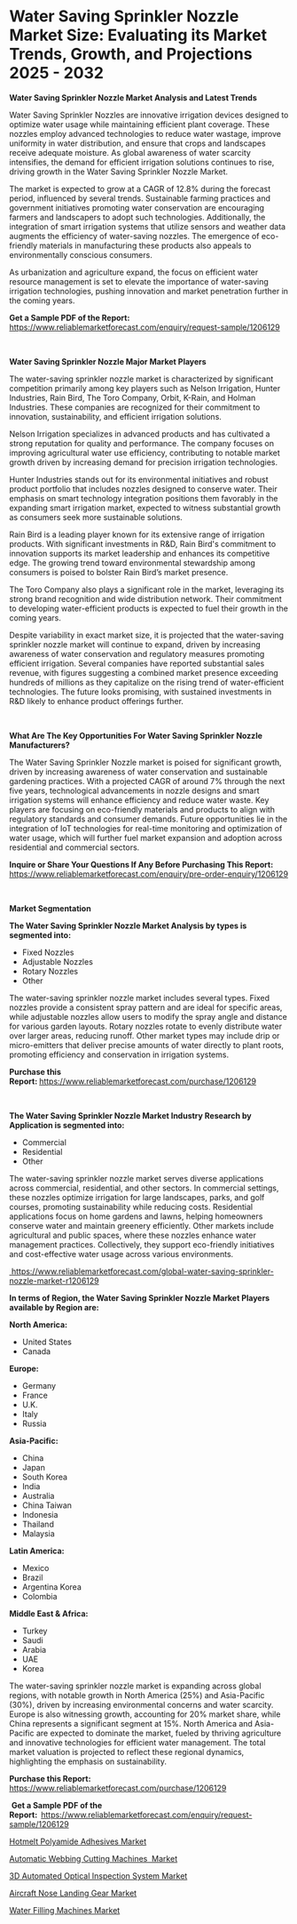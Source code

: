 <p><h1>Water Saving Sprinkler Nozzle Market Size: Evaluating its Market Trends, Growth, and Projections 2025 - 2032</h1></p><p><strong>Water Saving Sprinkler Nozzle Market Analysis and Latest Trends</strong></p>
<p><p>Water Saving Sprinkler Nozzles are innovative irrigation devices designed to optimize water usage while maintaining efficient plant coverage. These nozzles employ advanced technologies to reduce water wastage, improve uniformity in water distribution, and ensure that crops and landscapes receive adequate moisture. As global awareness of water scarcity intensifies, the demand for efficient irrigation solutions continues to rise, driving growth in the Water Saving Sprinkler Nozzle Market.</p><p>The market is expected to grow at a CAGR of 12.8% during the forecast period, influenced by several trends. Sustainable farming practices and government initiatives promoting water conservation are encouraging farmers and landscapers to adopt such technologies. Additionally, the integration of smart irrigation systems that utilize sensors and weather data augments the efficiency of water-saving nozzles. The emergence of eco-friendly materials in manufacturing these products also appeals to environmentally conscious consumers. </p><p>As urbanization and agriculture expand, the focus on efficient water resource management is set to elevate the importance of water-saving irrigation technologies, pushing innovation and market penetration further in the coming years.</p></p>
<p><strong>Get a Sample PDF of the Report:&nbsp;</strong> <a href="https://www.reliablemarketforecast.com/enquiry/request-sample/1206129?utm_campaign=2011&utm_medium=2&utm_source=Github&utm_content=ia&utm_term=26032025&utm_id=water-saving-sprinkler-nozzle">https://www.reliablemarketforecast.com/enquiry/request-sample/1206129</a></p>
<p>&nbsp;</p>
<p><strong>Water Saving Sprinkler Nozzle Major Market Players</strong></p>
<p><p>The water-saving sprinkler nozzle market is characterized by significant competition primarily among key players such as Nelson Irrigation, Hunter Industries, Rain Bird, The Toro Company, Orbit, K-Rain, and Holman Industries. These companies are recognized for their commitment to innovation, sustainability, and efficient irrigation solutions.</p><p>Nelson Irrigation specializes in advanced products and has cultivated a strong reputation for quality and performance. The company focuses on improving agricultural water use efficiency, contributing to notable market growth driven by increasing demand for precision irrigation technologies.</p><p>Hunter Industries stands out for its environmental initiatives and robust product portfolio that includes nozzles designed to conserve water. Their emphasis on smart technology integration positions them favorably in the expanding smart irrigation market, expected to witness substantial growth as consumers seek more sustainable solutions.</p><p>Rain Bird is a leading player known for its extensive range of irrigation products. With significant investments in R&D, Rain Bird's commitment to innovation supports its market leadership and enhances its competitive edge. The growing trend toward environmental stewardship among consumers is poised to bolster Rain Bird’s market presence.</p><p>The Toro Company also plays a significant role in the market, leveraging its strong brand recognition and wide distribution network. Their commitment to developing water-efficient products is expected to fuel their growth in the coming years.</p><p>Despite variability in exact market size, it is projected that the water-saving sprinkler nozzle market will continue to expand, driven by increasing awareness of water conservation and regulatory measures promoting efficient irrigation. Several companies have reported substantial sales revenue, with figures suggesting a combined market presence exceeding hundreds of millions as they capitalize on the rising trend of water-efficient technologies. The future looks promising, with sustained investments in R&D likely to enhance product offerings further.</p></p>
<p>&nbsp;</p>
<p><strong>What Are The Key Opportunities For Water Saving Sprinkler Nozzle Manufacturers?</strong></p>
<p><p>The Water Saving Sprinkler Nozzle market is poised for significant growth, driven by increasing awareness of water conservation and sustainable gardening practices. With a projected CAGR of around 7% through the next five years, technological advancements in nozzle designs and smart irrigation systems will enhance efficiency and reduce water waste. Key players are focusing on eco-friendly materials and products to align with regulatory standards and consumer demands. Future opportunities lie in the integration of IoT technologies for real-time monitoring and optimization of water usage, which will further fuel market expansion and adoption across residential and commercial sectors.</p></p>
<p><strong>Inquire or Share Your Questions If Any Before Purchasing This Report:</strong> <a href="https://www.reliablemarketforecast.com/enquiry/pre-order-enquiry/1206129?utm_campaign=2011&utm_medium=2&utm_source=Github&utm_content=ia&utm_term=26032025&utm_id=water-saving-sprinkler-nozzle">https://www.reliablemarketforecast.com/enquiry/pre-order-enquiry/1206129</a></p>
<p>&nbsp;</p>
<p><strong>Market Segmentation</strong></p>
<p><strong>The Water Saving Sprinkler Nozzle Market Analysis by types is segmented into:</strong></p>
<p><ul><li>Fixed Nozzles</li><li>Adjustable Nozzles</li><li>Rotary Nozzles</li><li>Other</li></ul></p>
<p><p>The water-saving sprinkler nozzle market includes several types. Fixed nozzles provide a consistent spray pattern and are ideal for specific areas, while adjustable nozzles allow users to modify the spray angle and distance for various garden layouts. Rotary nozzles rotate to evenly distribute water over larger areas, reducing runoff. Other market types may include drip or micro-emitters that deliver precise amounts of water directly to plant roots, promoting efficiency and conservation in irrigation systems.</p></p>
<p><strong>Purchase this Report:&nbsp;</strong><a href="https://www.reliablemarketforecast.com/purchase/1206129?utm_campaign=2011&utm_medium=2&utm_source=Github&utm_content=ia&utm_term=26032025&utm_id=water-saving-sprinkler-nozzle">https://www.reliablemarketforecast.com/purchase/1206129</a></p>
<p>&nbsp;</p>
<p><strong>The Water Saving Sprinkler Nozzle Market Industry Research by Application is segmented into:</strong></p>
<p><ul><li>Commercial</li><li>Residential</li><li>Other</li></ul></p>
<p><p>The water-saving sprinkler nozzle market serves diverse applications across commercial, residential, and other sectors. In commercial settings, these nozzles optimize irrigation for large landscapes, parks, and golf courses, promoting sustainability while reducing costs. Residential applications focus on home gardens and lawns, helping homeowners conserve water and maintain greenery efficiently. Other markets include agricultural and public spaces, where these nozzles enhance water management practices. Collectively, they support eco-friendly initiatives and cost-effective water usage across various environments.</p></p>
<p><a href="https://www.reliablemarketforecast.com/global-water-saving-sprinkler-nozzle-market-r1206129?utm_campaign=2011&utm_medium=2&utm_source=Github&utm_content=ia&utm_term=26032025&utm_id=water-saving-sprinkler-nozzle">&nbsp;https://www.reliablemarketforecast.com/global-water-saving-sprinkler-nozzle-market-r1206129</a></p>
<p><strong>In terms of Region, the Water Saving Sprinkler Nozzle Market Players available by Region are:</strong></p>
<p>
    <p> <strong> North America: </strong>
        <ul>
            <li>United States</li>
            <li>Canada</li>
        </ul>
        </p> 
    <p> <strong> Europe: </strong>
        <ul>
            <li>Germany</li>
            <li>France</li>
            <li>U.K.</li>
            <li>Italy</li>
            <li>Russia</li>
        </ul>
        </p> 
    <p> <strong> Asia-Pacific: </strong>
        <ul>
            <li>China</li>
            <li>Japan</li>
            <li>South Korea</li>
            <li>India</li>
            <li>Australia</li>
            <li>China Taiwan</li>
            <li>Indonesia</li>
            <li>Thailand</li>
            <li>Malaysia</li>
        </ul>
        </p> 
    <p> <strong> Latin America: </strong>
        <ul>
            <li>Mexico</li>
            <li>Brazil</li>
            <li>Argentina Korea</li>
            <li>Colombia</li>
        </ul>
        </p> 
    <p> <strong> Middle East & Africa: </strong>
        <ul>
            <li>Turkey</li>
            <li>Saudi</li>
            <li>Arabia</li>
            <li>UAE</li>
            <li>Korea</li>
        </ul>
    </p>
    </p>
<p><p>The water-saving sprinkler nozzle market is expanding across global regions, with notable growth in North America (25%) and Asia-Pacific (30%), driven by increasing environmental concerns and water scarcity. Europe is also witnessing growth, accounting for 20% market share, while China represents a significant segment at 15%. North America and Asia-Pacific are expected to dominate the market, fueled by thriving agriculture and innovative technologies for efficient water management. The total market valuation is projected to reflect these regional dynamics, highlighting the emphasis on sustainability.</p></p>
<p><strong>Purchase this Report: </strong><a href="https://www.reliablemarketforecast.com/purchase/1206129?utm_campaign=2011&utm_medium=2&utm_source=Github&utm_content=ia&utm_term=26032025&utm_id=water-saving-sprinkler-nozzle">https://www.reliablemarketforecast.com/purchase/1206129</a></p>
<p>&nbsp;<strong>Get a Sample PDF of the Report:&nbsp;&nbsp;</strong><a href="https://www.reliablemarketforecast.com/enquiry/request-sample/1206129?utm_campaign=2011&utm_medium=2&utm_source=Github&utm_content=ia&utm_term=26032025&utm_id=water-saving-sprinkler-nozzle">https://www.reliablemarketforecast.com/enquiry/request-sample/1206129</a></p>
<p><strong></strong></p>
<p><p><a href="https://github.com/bettysbozer/Market-Research-Report-List-1/blob/main/hotmelt-polyamide-adhesives-market.md?utm_campaign=2011&utm_medium=2&utm_source=Github&utm_content=ia&utm_term=26032025&utm_id=water-saving-sprinkler-nozzle">Hotmelt Polyamide Adhesives Market</a></p><p><a href="https://www.linkedin.com/pulse/automatic-webbing-cutting-machines-market-analysis-present-mp2fe?utm_campaign=2011&utm_medium=2&utm_source=Github&utm_content=ia&utm_term=26032025&utm_id=water-saving-sprinkler-nozzle">Automatic Webbing Cutting Machines  Market</a></p><p><a href="https://github.com/achilekirwan/Market-Research-Report-List-1/blob/main/3d-automated-optical-inspection-system-market.md?utm_campaign=2011&utm_medium=2&utm_source=Github&utm_content=ia&utm_term=26032025&utm_id=water-saving-sprinkler-nozzle">3D Automated Optical Inspection System Market</a></p><p><a href="https://www.linkedin.com/pulse/comprehensive-overview-aircraft-nose-landing-gear-market-ueawe?utm_campaign=2011&utm_medium=2&utm_source=Github&utm_content=ia&utm_term=26032025&utm_id=water-saving-sprinkler-nozzle">Aircraft Nose Landing Gear Market</a></p><p><a href="https://www.linkedin.com/pulse/107-cagr-forecast-forthe-water-filling-machines-marketfrom-agxec?utm_campaign=2011&utm_medium=2&utm_source=Github&utm_content=ia&utm_term=26032025&utm_id=water-saving-sprinkler-nozzle">Water Filling Machines Market</a></p></p>